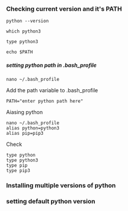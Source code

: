 
### Checking current version and it's PATH
```console
python --version
```
```console
which python3
```

```console
type python3
```

```console
echo $PATH
```
##### setting python path in .bash_profile
```console
nano ~/.bash_profile
```
Add the path variable to .bash_profile
```console
PATH="enter python path here"
```

Aiasing python
```console
nano ~/.bash_profile
alias python=python3
alias pip=pip3
```

Check
```console
type python
type python3
type pip
type pip3
```

### Installing multiple versions of python



### setting default python version
